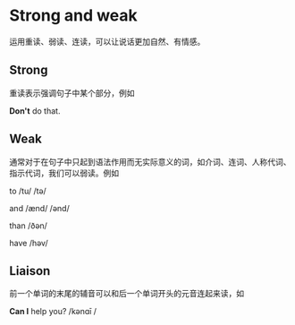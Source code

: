 # Strong and weak

运用重读、弱读、连读，可以让说话更加自然、有情感。

## Strong

重读表示强调句子中某个部分，例如

**Don't** do that.

## Weak

通常对于在句子中只起到语法作用而无实际意义的词，如介词、连词、人称代词、指示代词，我们可以弱读。例如

to  	 /tu/	/tə/

and	/ænd/ 	/ənd/

than	/ðən/

have /həv/

## Liaison

前一个单词的末尾的辅音可以和后一个单词开头的元音连起来读，如

**Can I** help you?    /kənɑī /    